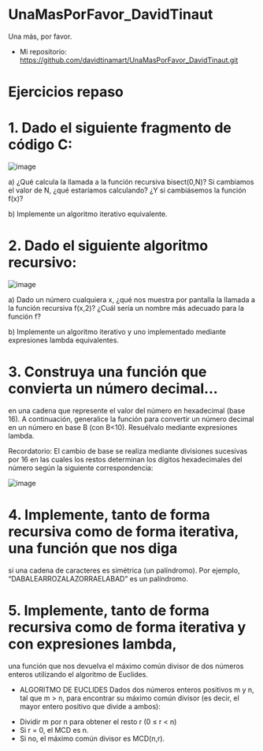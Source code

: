 # UnaMasPorFavor_DavidTinaut
Una más, por favor.

 * Mi repositorio: https://github.com/davidtinamart/UnaMasPorFavor_DavidTinaut.git
 
# Ejercicios repaso
# 1. Dado el siguiente fragmento de código C:
![image](https://user-images.githubusercontent.com/113375951/227747484-b75df89f-f977-4426-bc21-c55fb463ced8.png)


a) ¿Qué calcula la llamada a la función recursiva bisect(0,N)? Si cambiamos el
valor de N, ¿qué estaríamos calculando? ¿Y si cambiásemos la función f(x)?

b) Implemente un algoritmo iterativo equivalente.

 # 2. Dado el siguiente algoritmo recursivo:
 ![image](https://user-images.githubusercontent.com/113375951/227747512-f956ca50-5f9f-440e-843f-e82a9aaa4bbd.png)

 
a) Dado un número cualquiera x, ¿qué nos muestra por pantalla la llamada a la función
recursiva f(x,2)? ¿Cuál sería un nombre más adecuado para la función f?

b) Implemente un algoritmo iterativo y uno implementado mediante expresiones lambda
equivalentes.

# 3. Construya una función que convierta un número decimal...

en una cadena que represente el valor del número en hexadecimal (base 16). A continuación, generalice la función para
convertir un número decimal en un número en base B (con B<10). Resuélvalo mediante expresiones lambda.


Recordatorio: El cambio de base se realiza mediante divisiones sucesivas por 16
en las cuales los restos determinan los dígitos hexadecimales del número según
la siguiente correspondencia:

![image](https://user-images.githubusercontent.com/113375951/227747646-74f05cec-d513-45f5-a2b8-c53da7cbe41c.png)


# 4. Implemente, tanto de forma recursiva como de forma iterativa, una función que nos diga
si una cadena de caracteres es simétrica (un palíndromo). Por ejemplo,
“DABALEARROZALAZORRAELABAD” es un palíndromo.

# 5. Implemente, tanto de forma recursiva como de forma iterativa y con expresiones lambda,
una función que nos devuelva el máximo común divisor de dos números enteros
utilizando el algoritmo de Euclides.

* ALGORITMO DE EUCLIDES
Dados dos números enteros positivos m y n, tal que m > n,
para encontrar su máximo común divisor
(es decir, el mayor entero positivo que divide a ambos):
- Dividir m por n para obtener el resto r (0 ≤ r < n)
- Si r = 0, el MCD es n.
- Si no, el máximo común divisor es MCD(n,r).
